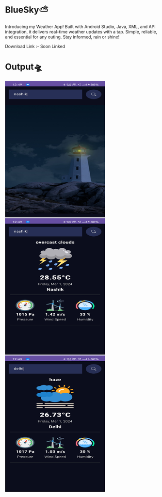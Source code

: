 # BlueSky⛅

Introducing my Weather App! Built with Android Studio, Java, XML, and API integration, it delivers real-time weather updates with a tap. Simple, reliable, and essential for any outing. Stay informed, rain or shine!

Download Link :- Soon Linked

# Output🛸

<p align="left">
  <img src="https://github.com/TechnoKrishna/BlueSky/blob/25b3bda704136f81909fe79dde75b9611eba6a3f/OUTPUT/output%203.jpeg" width="330" height="450" title="output 1">
  <img src="https://github.com/TechnoKrishna/BlueSky/blob/25b3bda704136f81909fe79dde75b9611eba6a3f/OUTPUT/output%201.jpeg" width="330" height="450" title="output 2">
  <img src="https://github.com/TechnoKrishna/BlueSky/blob/25b3bda704136f81909fe79dde75b9611eba6a3f/OUTPUT/output%202.jpeg" width="330" height="450" title="output 3">
</p>
